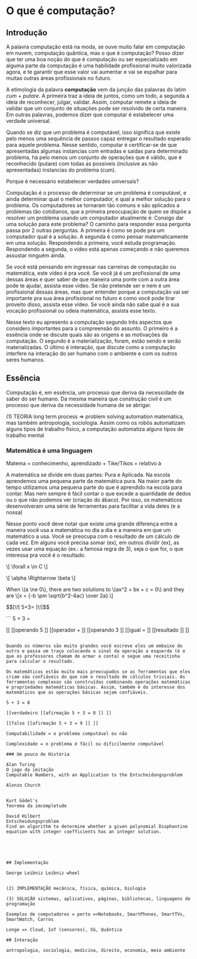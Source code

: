# O que é computação? 

## Introdução

A palavra computação está na moda, se ouve muito falar em computação em nuvem, computação quântica, mas o que é computação? Posso dizer que ter uma boa noção do que é computação ou ser especializado em alguma parte da computação é uma habilidade profissional muito valorizada agora, e te garantir que esse valor vai aumentar e vai se espalhar para muitas outras áreas profissionais no futuro. 

A etimologia da palavra **computação** vem da junção das palavras do latim _cum_ + _putare_. A primeira traz a ideia de juntos, como um todo, a segunda a ideia de reconhecer, julgar, validar. Assim, computar remete a ideia de validar que um conjunto de situações pode ser resolvido de certa maneira. Em outras palavras, podemos dizer que computar é estabelecer uma verdade universal.

Quando se diz que um problema é computável, isso significa que existe pelo menos uma sequência de passos capaz entregar o resultado esperado para aquele problema. Nesse sentido, computar é certificar-se de que apresentadas algumas instancias com entradas e saídas para determinado problema, há pelo menos um conjunto de operações que é válido, que é reconhecido (putare) com todas as possíveis (inclusive as não apresentadas) instancias do problema (cum). 

Porque é necessário estabelecer verdades universais?

Computação é o processo de determinar se um problema é computável, e ainda determinar qual o melhor computador, e qual a melhor solução para o problema. Os computadores se tornaram tão comuns e são aplicados a problemas tão cotidianos, que a primeira preocupação de quem se dispõe a resolver um problema usando um computador atualmente é: Consigo dar uma solução para este problema? O caminho para responder essa pergunta passa por 2 outras perguntas. A primeira é como se pode pra um computador qual é a solução. A segunda é como pensar matematicamente em uma solução. Respondendo a primeira, você estuda programação. Respondendo a segunda, o vídeo está apenas começando e não queremos assustar ninguém ainda. 

Se você está pensando em ingressar nas carreiras de computação ou matemática, este vídeo é pra você. Se você já é um profissional de uma dessas áreas e quer saber de que maneira uma ponte com a outra área pode te ajudar, assista esse vídeo. Se não pretende ser e nem é um profissional dessas áreas, mas quer entender porque a computação vai ser importante pra sua área profissional no futuro e como você pode tirar proveito disso, assista esse vídeo. Se você ainda não sabe qual é a sua vocação profissional ou odeia matemática, assista esse texto.

Nesse texto eu apresento a computação segundo três aspectos que considero importantes para a compreensão do assunto. O primeiro é a essência onde se discute quais são as origens e as motivações da computação. O segundo é a materialização, foram, estão sendo e serão materializadas. O último é interação, que discute como a computação interfere na interação do ser humano com o ambiente e com os outros seres humanos.

## Essência

Computação é, em essência, um processo que deriva da necessidade de saber do ser humano. Da mesma maneira que construção civil é um processo que deriva da necessidade humana de se abrigar.

(1) TEORIA long term process => problem solving automation matemática, mas também antropologia, sociologia. Assim como os robôs automatizam alguns tipos de trabalho físico, a computação automatiza alguns tipos de trabalho mental 



### Matemática é uma linguagem 

<script src="https://polyfill.io/v3/polyfill.min.js?features=es6"></script>
<script id="MathJax-script" async src="https://cdn.jsdelivr.net/npm/mathjax@3/es5/tex-mml-chtml.js"></script>

Matema = conhecimenho, aprendizado + Tike/Tikos = relativo à

A matemática se divide em duas partes: Pura e Aplicada. Na escola aprendemos uma pequena parte da matemática pura. Na maior parte do tempo utilizamos uma pequena parte do que é aprendido na escola para contar. Mas nem sempre é fácil contar o que excede a quantidade de dedos ou o que não podemos ver (criação do ábaco). Por isso, os matemáticos desenvolveram uma série de ferramentas para facilitar a vida deles (e a nossa) 

Nesse ponto você deve notar que existe uma grande diferença entre a maneira você usa a matemática no dia a dia e a maneira em que um matemático a usa. Você se preocupa com o resultado de um cálculo de cada vez. Em alguns você precisa somar (ex), em outros dividir (ex), as vezes usar uma equação (ex.: a famosa regra de 3), seja o que for, o que interessa pra você é o resultado. 

<p>
\[ \forall x \in C \]
</p>

<p>
 \[ \alpha \Rightarrow \beta \]
</p>

<p>
  When \(a \ne 0\), there are two solutions to \(ax^2 + bx + c = 0\) and they are
  \[x = {-b \pm \sqrt{b^2-4ac} \over 2a}.\]
</p>

<p>
$$[\![ 5+3= ]\!]$$
</p>
```
5 + 3 =  

[[  [[operando 5 ]]  [[operador + ]]  [[operando 3 ]]   [[igual = ]]  [[resultado  ]]  ]]
```

Quando os números são muito grandes você escreve eles um embaixo do outro e passa um traço colocando o sinal da operação a esquerda (é o que os professores chamam de armar a conta) e segue uma receitinha para calcular o resultado.                                                                                                                                                                                                       

Os matemáticos estão muito mais preocupados se as ferramentas que eles criam são confiáveis do que com o resultado de cálculos triviais. As ferramentas complexas são construídas combinando operações matemáticas e propriedades matemáticas básicas. Assim, também é do interesse dos matemáticos que as operações básicas sejam confiáveis. 

5 + 3 = 8 

[[verdadeiro [[afirmação 5 + 3 = 8 ]] ]] 

[[falso [[afirmação 5 + 3 = 9 ]] ]]

Computabilidade = o problema computável ou não 

Complexidade = o problema é fácil ou dificilmente computável

### Um pouco de História

Alan Turing
O jogo da imitação
Computable Numbers, with an Application to the Entscheidungsproblem

Alonzo Church


Kurt Gödel's
Teorema da imcompletude

David Hilbert
Entscheidungsproblem
Find an algorithm to determine whether a given polynomial Diophantine equation with integer coefficients has an integer solution.





## Implementação

George Leibniz Leibniz wheel


(2) IMPLEMENTAÇÃO mecânica, física, química, biologia 

(3) SOLUÇÂO sistemas, aplicativos, páginas, bibliotecas, linguagens de programação 

Exemplos de computadores = perto =>Notebooks, SmartPhones, SmartTVs, SmartWatch, Carros 

Longe => Cloud, IoT (sensores), 5G, Quântica

## Interação

antropologia, sociologia, medicina, direito, economia, meio ambiente
